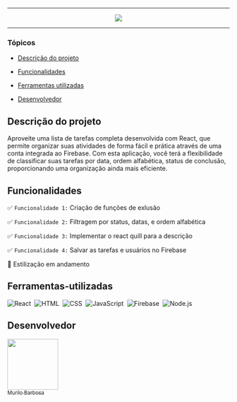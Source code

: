 <hr>
<p align="center">
   <img src="http://img.shields.io/static/v1?label=STATUS&message=FINALIZADO&color=RED&style=for-the-badge" #vitrine/>
</p>
<hr>


### Tópicos 

- [Descrição do projeto](#Descrição-do-projeto)

- [Funcionalidades](#Funcionalidades)

- [Ferramentas utilizadas](#Ferramentas-utilizadas)

- [Desenvolvedor](#Desenvolvedor)

## Descrição do projeto 

<p align="justify">

Aproveite uma lista de tarefas completa desenvolvida com React, que permite organizar suas atividades de forma fácil e prática através de uma conta integrada ao Firebase. Com esta aplicação, você terá a flexibilidade de classificar suas tarefas por data, ordem alfabética, status de conclusão, proporcionando uma organização ainda mais eficiente.
</p>

## Funcionalidades

:white_check_mark: `Funcionalidade 1:` Criação de funções de exlusão 

:white_check_mark: `Funcionalidade 2:` Filtragem por status, datas, e ordem alfabética 

:white_check_mark: `Funcionalidade 3:` Implementar o react quill para a descrição

:white_check_mark: `Funcionalidade 4:` Salvar as tarefas e usuários no Firebase

:construction: Estilização em andamento


## Ferramentas-utilizadas

 ![React](https://img.shields.io/badge/-React-0D1117?style=for-the-badge&logo=react&logoColor=61DAFB&labelColor=transparent)&nbsp;
 ![HTML](https://img.shields.io/badge/-html-0D1117?style=for-the-badge&logo=html&logoColor=61DAFB&labelColor=transparent)&nbsp;
  ![CSS](https://img.shields.io/badge/-CSS-0D1117?style=for-the-badge&logo=CSS3&logoColor=1572B6&labelColor=0D1117)&nbsp;
  ![JavaScript](https://img.shields.io/badge/-JavaScript-0D1117?style=for-the-badge&logo=javascript&labelColor=0D1117&textColor=0D1117)&nbsp;
  ![Firebase](https://img.shields.io/badge/-firebase-0D1117?style=for-the-badge&logo=firebase&labelColor=0D1117&textColor=0D1117)&nbsp;
  ![Node.js](https://img.shields.io/badge/-Node.js-0D1117?style=for-the-badge&logo=node.js&labelColor=0D1117&textColor=0D1117)&nbsp;




## Desenvolvedor

[<img src="https://avatars.githubusercontent.com/u/111542827?v=4" width=115><br><sub>Murilo Barbosa</sub>](https://github.com/Murilo358) 
